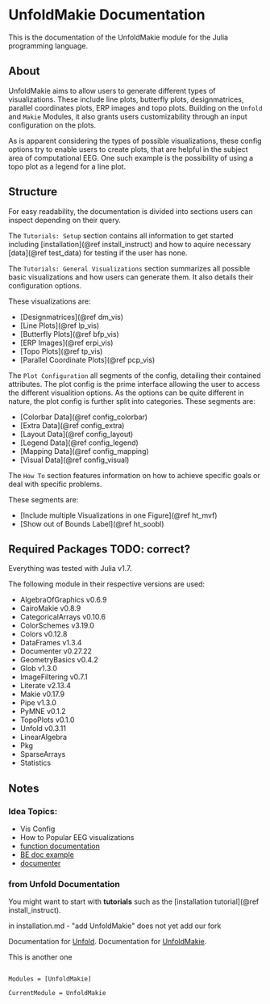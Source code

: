 # UnfoldMakie Documentation

This is the documentation of the UnfoldMakie module for the Julia programming language. 

## About

UnfoldMakie aims to allow users to generate different types of visualizations. 
These include line plots, butterfly plots, designmatrices, parallel coordinates plots, ERP images and topo plots.
Building on the `Unfold` and `Makie` Modules, it also grants users customizability through an input configuration on the plots.

As is apparent considering the types of possible visualizations, these config options try to enable users to create plots, that are helpful in the subject area of computational EEG.
One such example is the possibility of using a topo plot as a legend for a line plot.

## Structure

For easy readability, the documentation is divided into sections users can inspect depending on their query.

The `Tutorials: Setup` section contains all information to get started including [installation](@ref install_instruct) and how to aquire necessary [data](@ref test_data) for testing if the user has none.

The `Tutorials: General Visualizations` section summarizes all possible basic visualizations and how users can generate them. 
It also details their configuration options.

These visualizations are:
- [Designmatrices](@ref dm_vis)
- [Line Plots](@ref lp_vis)
- [Butterfly Plots](@ref bfp_vis)
- [ERP Images](@ref erpi_vis)
- [Topo Plots](@ref tp_vis)
- [Parallel Coordinate Plots](@ref pcp_vis)

The `Plot Configuration` all segments of the config, detailing their contained attributes.
The plot config is the prime interface allowing the user to access the different visualition options. As the options can be quite different in nature, the plot config is further split into categories.
These segments are:
- [Colorbar Data](@ref config_colorbar)
- [Extra Data](@ref config_extra)
- [Layout Data](@ref config_layout)
- [Legend Data](@ref config_legend)
- [Mapping Data](@ref config_mapping)
- [Visual Data](@ref config_visual)

The `How To` section features information on how to achieve specific goals or deal with specific problems.

These segments are:
- [Include multiple Visualizations in one Figure](@ref ht_mvf)
- [Show out of Bounds Label](@ref ht_soobl)

## Required Packages TODO: correct?
Everything was tested with Julia v1.7.

The following module in their respective versions are used:
- AlgebraOfGraphics v0.6.9
- CairoMakie v0.8.9
- CategoricalArrays v0.10.6
- ColorSchemes v3.19.0
- Colors v0.12.8
- DataFrames v1.3.4
- Documenter v0.27.22
- GeometryBasics v0.4.2
- Glob v1.3.0
- ImageFiltering v0.7.1
- Literate v2.13.4
- Makie v0.17.9
- Pipe v1.3.0
- PyMNE v0.1.2
- TopoPlots v0.1.0
- Unfold v0.3.11
- LinearAlgebra 
- Pkg
- SparseArrays
- Statistics

## Notes

### Idea Topics:
- Vis Config
- How to Popular EEG visualizations
- [function documentation](https://julia-doc.readthedocs.io/en/latest/manual/documentation/) 
- [BE doc example](https://unfoldtoolbox.github.io/Unfold.jl/dev/references/types/)
- [documenter](https://juliadocs.github.io/Documenter.jl/stable/)


### from Unfold Documentation
You might want to start with **tutorials** such as the [installation tutorial](@ref install_instruct). 

in installation.md - "add UnfoldMakie" does not yet add our fork

Documentation for [Unfold](https://unfoldtoolbox.github.io/Unfold.jl/dev/).
Documentation for [UnfoldMakie](https://github.com/behinger/UnfoldMakie.jl).

This is another one

```@index
```

```@autodocs
Modules = [UnfoldMakie]
```

```@meta
CurrentModule = UnfoldMakie
```
